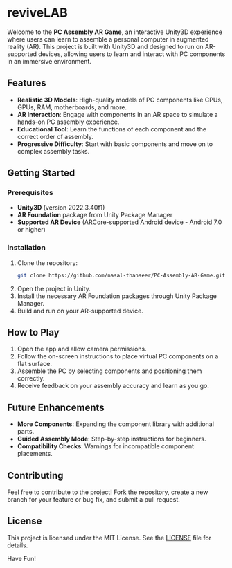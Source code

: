 # reviveLAB

Welcome to the **PC Assembly AR Game**, an interactive Unity3D experience where users can learn to assemble a personal computer in augmented reality (AR). This project is built with Unity3D and designed to run on AR-supported devices, allowing users to learn and interact with PC components in an immersive environment.

## Features

- **Realistic 3D Models**: High-quality models of PC components like CPUs, GPUs, RAM, motherboards, and more.
- **AR Interaction**: Engage with components in an AR space to simulate a hands-on PC assembly experience.
- **Educational Tool**: Learn the functions of each component and the correct order of assembly.
- **Progressive Difficulty**: Start with basic components and move on to complex assembly tasks.

## Getting Started

### Prerequisites

- **Unity3D** (version 2022.3.40f1)
- **AR Foundation** package from Unity Package Manager
- **Supported AR Device** (ARCore-supported Android device - Android 7.0 or higher)

### Installation

1. Clone the repository:
   ```bash
   git clone https://github.com/nasal-thanseer/PC-Assembly-AR-Game.git
   ```
2. Open the project in Unity.
3. Install the necessary AR Foundation packages through Unity Package Manager.
4. Build and run on your AR-supported device.

## How to Play

1. Open the app and allow camera permissions.
2. Follow the on-screen instructions to place virtual PC components on a flat surface.
3. Assemble the PC by selecting components and positioning them correctly.
4. Receive feedback on your assembly accuracy and learn as you go.

## Future Enhancements

- **More Components**: Expanding the component library with additional parts.
- **Guided Assembly Mode**: Step-by-step instructions for beginners.
- **Compatibility Checks**: Warnings for incompatible component placements.

## Contributing

Feel free to contribute to the project! Fork the repository, create a new branch for your feature or bug fix, and submit a pull request. 

## License

This project is licensed under the MIT License. See the [LICENSE](LICENSE) file for details.

Have Fun!

